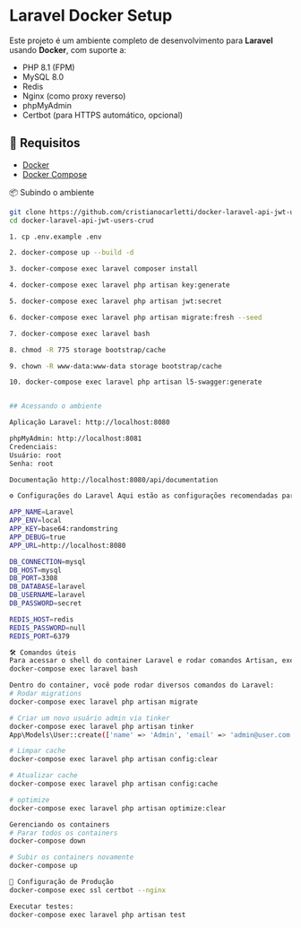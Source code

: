 # Laravel Docker Setup

Este projeto é um ambiente completo de desenvolvimento para **Laravel** usando **Docker**, com suporte a:

- PHP 8.1 (FPM)
- MySQL 8.0
- Redis
- Nginx (como proxy reverso)
- phpMyAdmin
- Certbot (para HTTPS automático, opcional)

## 🚀 Requisitos

- [Docker](https://www.docker.com/)
- [Docker Compose](https://docs.docker.com/compose/)

📦 Subindo o ambiente

```bash
git clone https://github.com/cristianocarletti/docker-laravel-api-jwt-users-crud.git
cd docker-laravel-api-jwt-users-crud

1. cp .env.example .env

2. docker-compose up --build -d

3. docker-compose exec laravel composer install

4. docker-compose exec laravel php artisan key:generate

5. docker-compose exec laravel php artisan jwt:secret

6. docker-compose exec laravel php artisan migrate:fresh --seed

7. docker-compose exec laravel bash

8. chmod -R 775 storage bootstrap/cache

9. chown -R www-data:www-data storage bootstrap/cache

10. docker-compose exec laravel php artisan l5-swagger:generate


## Acessando o ambiente

Aplicação Laravel: http://localhost:8080

phpMyAdmin: http://localhost:8081
Credenciais:
Usuário: root
Senha: root

Documentação http://localhost:8080/api/documentation

⚙️ Configurações do Laravel Aqui estão as configurações recomendadas para o arquivo .env

APP_NAME=Laravel
APP_ENV=local
APP_KEY=base64:randomstring
APP_DEBUG=true
APP_URL=http://localhost:8080

DB_CONNECTION=mysql
DB_HOST=mysql
DB_PORT=3308
DB_DATABASE=laravel
DB_USERNAME=laravel
DB_PASSWORD=secret

REDIS_HOST=redis
REDIS_PASSWORD=null
REDIS_PORT=6379

🛠️ Comandos úteis
Para acessar o shell do container Laravel e rodar comandos Artisan, execute:
docker-compose exec laravel bash

Dentro do container, você pode rodar diversos comandos do Laravel:
# Rodar migrations
docker-compose exec laravel php artisan migrate

# Criar um novo usuário admin via tinker
docker-compose exec laravel php artisan tinker
App\Models\User::create(['name' => 'Admin', 'email' => 'admin@user.com', 'password' => bcrypt('password123')]);

# Limpar cache
docker-compose exec laravel php artisan config:clear

# Atualizar cache
docker-compose exec laravel php artisan config:cache

# optimize
docker-compose exec laravel php artisan optimize:clear

Gerenciando os containers
# Parar todos os containers
docker-compose down

# Subir os containers novamente
docker-compose up

🔧 Configuração de Produção
docker-compose exec ssl certbot --nginx

Executar testes:
docker-compose exec laravel php artisan test

